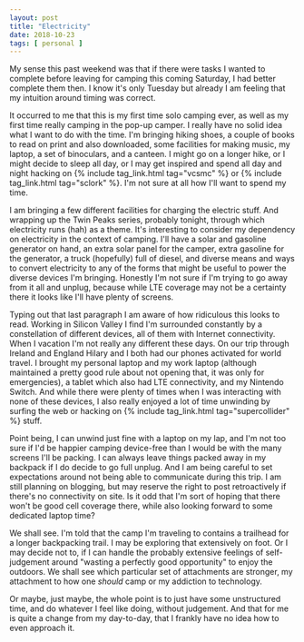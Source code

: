 ```yaml
---
layout: post
title: "Electricity"
date: 2018-10-23
tags: [ personal ]
---
```


My sense this past weekend was that if there were tasks I wanted to complete
before leaving for camping this coming Saturday, I had better complete them
then. I know it's only Tuesday but already I am feeling that my intuition
around timing was correct.

It occurred to me that this is my first time solo camping ever, as well as my
first time really camping in the pop-up camper. I really have no solid idea what
I want to do with the time. I'm bringing hiking shoes, a couple of books to read
on print and also downloaded, some facilities for making music, my laptop, a set
of binoculars, and a canteen. I might go on a longer hike, or I might decide to
sleep all day, or I may get inspired and spend all day and night hacking on
{% include tag_link.html tag="vcsmc" %} or
{% include tag_link.html tag="sclork" %}. I'm not sure at all how I'll want to
spend my time.

I am bringing a few different facilities for charging the electric stuff. And
wrapping up the Twin Peaks series, probably tonight, through which electricity
runs (hah) as a theme. It's interesting to consider my dependency on electricity
in the context of camping. I'll have a solar and gasoline generator on hand,
an extra solar panel for the camper, extra gasoline for the generator, a truck
(hopefully) full of diesel, and diverse means and ways to convert electricity
to any of the forms that might be useful to power the diverse devices I'm
bringing. Honestly I'm not sure if I'm trying to go away from it all and unplug,
because while LTE coverage may not be a certainty there it looks like I'll have
plenty of screens.

Typing out that last paragraph I am aware of how ridiculous this looks to read.
Working in Silicon Valley I find I'm surrounded constantly by a constellation
of different devices, all of them with Internet connectivity. When I vacation
I'm not really any different these days. On our trip through Ireland and England
Hilary and I both had our phones activated for world travel. I brought my
personal laptop and my work laptop (although maintained a pretty good rule about
not opening that, it was only for emergencies), a tablet which also had LTE
connectivity, and my Nintendo Switch. And while there were plenty of times
when I was interacting with none of these devices, I also really enjoyed a lot
of time unwinding by surfing the web or hacking on
{% include tag_link.html tag="supercollider" %} stuff.

Point being, I can unwind just fine with a laptop on my lap, and I'm not too
sure if I'd be happier camping device-free than I would be with the many screens
I'll be packing. I can always leave things packed away in my backpack if I do
decide to go full unplug. And I am being careful to set expectations around
not being able to communicate during this trip. I am still planning on blogging,
but may reserve the right to post retroactively if there's no connectivity on
site. Is it odd that I'm sort of hoping that there won't be good cell coverage
there, while also looking forward to some dedicated laptop time?

We shall see. I'm told that the camp I'm traveling to contains a trailhead for
a longer backpacking trail. I may be exploring that extensively on foot. Or
I may decide not to, if I can handle the probably extensive feelings of
self-judgement around "wasting a perfectly good opportunity" to enjoy the
outdoors. We shall see which particular set of attachments are stronger, my
attachment to how one *should* camp or my addiction to technology.

Or maybe, just maybe, the whole point is to just have some unstructured time,
and do whatever I feel like doing, without judgement. And that for me is quite
a change from my day-to-day, that I frankly have no idea how to even approach
it.
